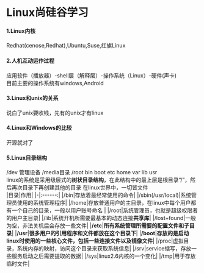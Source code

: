 # Linux尚硅谷学习

#### 1.Linux内核  
Redhat(cenose,Redhat),Ubuntu,Suse,红旗Linux
#### 2.人机互动运作过程
应用软件（播放器）-shell层（解释层）-操作系统（Linux）-硬件(声卡)  
目前主要的操作系统有windows,Android
#### 3.Linux和unix的关系
说白了unix要收钱，先有的unix才有linux
#### 4.Linux和Windows的比较
开源就对了
#### 5.Linux目录结构
/dev 管理设备 /media目录  /root bin boot etc home var lib usr  
linux的系统是采用级层式的**树状目录结构**，在此结构中的最上层是根目录“/”，然后再次目录下再创建其他的目录  在linux世界中，一切皆文件  
|目录|作用|
|-|:------:|
|/bin|存放着最经常使用的命令|
|/sbin(/usr/local)|系统管理员使用的系统管理程序|
|/home|存放普通用户的主目录，在linux中每个用户都有一个自己的目录，一般以用户账号命名 |
|/root|系统管理员，也就是超级权限者的用户主目录|
|/lib|系统开机所需要最基本的动态连接**共享库**|
|/lost+found|一般为空，非法关机后会存放一些文件|
|**/etc**|**所有系统管理所需要的配置文件和子目录**|
|**/usr**|**很多用户的引用程序和文件都放在这个目录下**|
|**/boot**|**存放的是启动linux时使用的一些核心文件，包括一些连接文件以及镜像文件**|
|/proc|虚拟目录，系统内存的映射，访问这个目录来获取系统信息|
|/srv|service缩写，存放一些服务启动之后需要提取的数据|
|/sys|linux2.6内核的一个变化|
|/tmp|用于存放临时文件|
